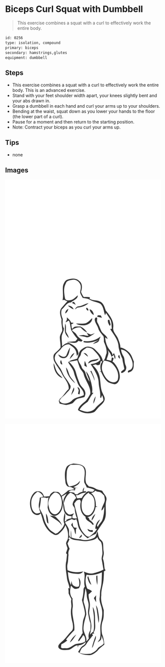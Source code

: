 # Biceps Curl Squat with Dumbbell
> This exercise combines a squat with a curl to effectively work the entire body.

``` 
id: 0256 
type: isolation, compound 
primary: biceps 
secondary: hamstrings,glutes 
equipment: dumbbell 
``` 

## Steps

 - This exercise combines a squat with a curl to effectively work the entire body. This is an advanced exercise.
 - Stand with your feet shoulder width apart, your knees slightly bent and your abs drawn in.
 - Grasp a dumbbell in each hand and curl your arms up to your shoulders.
 - Bending at the waist, squat down as you lower your hands to the floor (the lower part of a curl).
 - Pause for a moment and then return to the starting position.
 - Note: Contract your biceps as you curl your arms up.

## Tips

 - none

## Images

![](../svg/0256-relaxation.svg)

![](../svg/0256-tension.svg)
